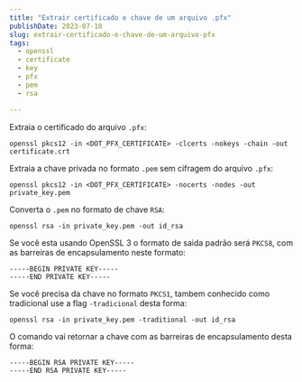 ```yaml
---
title: "Extrair certificado e chave de um arquivo .pfx"
publishDate: 2023-07-10
slug: extrair-certificado-e-chave-de-um-arquivo-pfx
tags:
  - openssl
  - certificate
  - key
  - pfx
  - pem
  - rsa

---
```


Extraia o certificado do arquivo `.pfx`:

```shell
openssl pkcs12 -in <DOT_PFX_CERTIFICATE> -clcerts -nokeys -chain -out certificate.crt
```

Extraia a chave privada no formato `.pem` sem cifragem do arquivo `.pfx`:

```shell
openssl pkcs12 -in <DOT_PFX_CERTIFICATE> -nocerts -nodes -out private_key.pem
```

Converta o `.pem` no formato de chave `RSA`:

```shell
openssl rsa -in private_key.pem -out id_rsa
```

Se você esta usando OpenSSL 3 o formato de saida padrão será `PKCS8`, com as barreiras de encapsulamento neste formato:

```text
-----BEGIN PRIVATE KEY-----
-----END PRIVATE KEY-----
```

Se você precisa da chave no formato `PKCS1`, tambem conhecido como tradicional use a flag `-tradicional` desta forma:

```shell
openssl rsa -in private_key.pem -traditional -out id_rsa
```

O comando vai retornar a chave com as barreiras de encapsulamento desta forma:

```text
-----BEGIN RSA PRIVATE KEY-----
-----END RSA PRIVATE KEY-----
```
